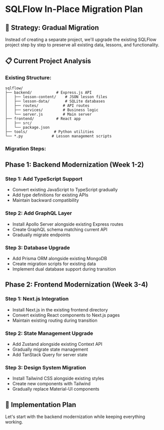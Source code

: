 # SQLFlow In-Place Migration Plan

## 🎯 Strategy: Gradual Migration
Instead of creating a separate project, we'll upgrade the existing SQLFlow project step by step to preserve all existing data, lessons, and functionality.

## 📋 Current Project Analysis

### Existing Structure:
```
sqlflow/
├── backend/           # Express.js API
│   ├── lesson-content/    # JSON lesson files
│   ├── lesson-data/       # SQLite databases
│   ├── routes/           # API routes
│   ├── services/         # Business logic
│   └── server.js         # Main server
├── frontend/          # React app
│   ├── src/
│   └── package.json
├── tools/            # Python utilities
└── *.py             # Lesson management scripts
```

### Migration Steps:

## Phase 1: Backend Modernization (Week 1-2)

### Step 1: Add TypeScript Support
- Convert existing JavaScript to TypeScript gradually
- Add type definitions for existing APIs
- Maintain backward compatibility

### Step 2: Add GraphQL Layer
- Install Apollo Server alongside existing Express routes
- Create GraphQL schema matching current API
- Gradually migrate endpoints

### Step 3: Database Upgrade
- Add Prisma ORM alongside existing MongoDB
- Create migration scripts for existing data
- Implement dual database support during transition

## Phase 2: Frontend Modernization (Week 3-4)

### Step 1: Next.js Integration
- Install Next.js in the existing frontend directory
- Convert existing React components to Next.js pages
- Maintain existing routing during transition

### Step 2: State Management Upgrade
- Add Zustand alongside existing Context API
- Gradually migrate state management
- Add TanStack Query for server state

### Step 3: Design System Migration
- Install Tailwind CSS alongside existing styles
- Create new components with Tailwind
- Gradually replace Material-UI components

## 🚀 Implementation Plan

Let's start with the backend modernization while keeping everything working.